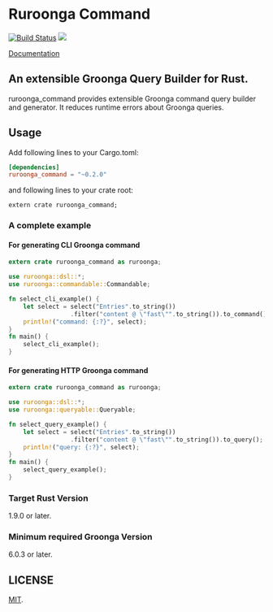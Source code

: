 Ruroonga Command
===

[![Build Status](https://travis-ci.org/cosmo0920/ruroonga_command.svg?branch=master)](https://travis-ci.org/cosmo0920/ruroonga_command)
[![](http://meritbadge.herokuapp.com/ruroonga_command)](https://crates.io/crates/ruroonga_command)

[Documentation](http://cosmo0920.github.io/ruroonga_command/ruroonga_command/index.html)

## An extensible Groonga Query Builder for Rust.

ruroonga_command provides extensible Groonga command query builder and generator. It reduces runtime errors about Groonga queries.

## Usage

Add following lines to your Cargo.toml:

```toml
[dependencies]
ruroonga_command = "~0.2.0"
```

and following lines to your crate root:

```rust,ignore
extern crate ruroonga_command;
```

### A complete example

#### For generating CLI Groonga command

```rust
extern crate ruroonga_command as ruroonga;

use ruroonga::dsl::*;
use ruroonga::commandable::Commandable;

fn select_cli_example() {
    let select = select("Entries".to_string())
                 .filter("content @ \"fast\"".to_string()).to_command();
    println!("command: {:?}", select);
}
fn main() {
    select_cli_example();
}
```

#### For generating HTTP Groonga command

```rust
extern crate ruroonga_command as ruroonga;

use ruroonga::dsl::*;
use ruroonga::queryable::Queryable;

fn select_query_example() {
    let select = select("Entries".to_string())
                 .filter("content @ \"fast\"".to_string()).to_query();
    println!("query: {:?}", select);
}
fn main() {
    select_query_example();
}
```

### Target Rust Version

1.9.0 or later.

### Minimum required Groonga Version

6.0.3 or later.

## LICENSE

[MIT](LICENSE).
